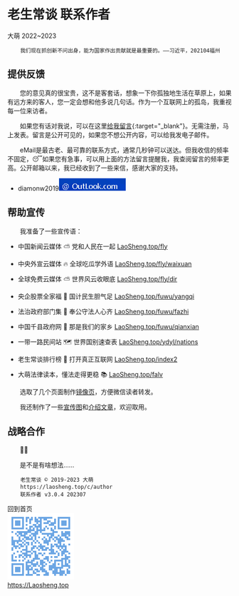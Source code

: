 老生常谈 联系作者
================
大萌	2022~2023

		我们现在抓创新不问出身，能为国家作出贡献就是最重要的。——习近平，202104福州


提供反馈
--------

　　您的意见真的很宝贵，这不是客套话，想象一下你孤独地生活在草原上，如果有远方来的客人，您一定会想和他多说几句话。作为一个互联网上的孤岛，我重视每一位来访者。

　　如果您有话对我说，可以在这里[给我留言](https://xoyondo.com/mb/yY8PqZMjKUgdcpn){:target="_blank"}。无需注册，马上发表。留言是公开可见的，如果您不想公开内容，可以给我发电子邮件。

　　eMail是最古老、最可靠的联系方式，通常几秒钟可以送达。但我收信的频率不固定，😴如果您有急事，可以用上面的方法留言提醒我，我查阅留言的频率更高。公开邮箱以来，我已经收到了一些来信，感谢大家的支持。
+ diamonw2019![邮件后缀加载中](./mail-2020.png)


帮助宣传
--------

　　我准备了一些宣传语：

 * 中国新闻云媒体 ⛅ 党和人民在一起	[LaoSheng.top/fly](https://laosheng.top/fly)
 * 中央外宣云媒体 🔥 全球吃瓜学外语	[LaoSheng.top/fly/waixuan](https://laosheng.top/fly/waixuan)
 * 全球免费云媒体 ⛅ 世界风云收眼底	[LaoSheng.top/fly/dir](https://laosheng.top/fly/dir)

 * 央企股票全家福 🧧 国计民生胆气足	[LaoSheng.top/fuwu/yangqi](https://laosheng.top/fuwu/yangqi)
 * 法治政府部门集 🏢 奉公守法人心齐	[LaoSheng.top/fuwu/fazhi](https://laosheng.top/fuwu/fazhi)
 * 中国千县政府网 📑 那是我们的家乡	[LaoSheng.top/fuwu/qianxian](https://laosheng.top/fuwu/qianxian)

 * 一带一路民间站 🗺 世界国别速查表	[LaoSheng.top/ydyl/nations](https://laosheng.top/ydyl/nations)
 * 老生常谈排行榜 🚩 打开真正互联网	[LaoSheng.top/index2](https://laosheng.top/index2.html)
 * 大萌法律读本，懂法走得更稳 📚 	[LaoSheng.top/falv](https://laosheng.top/falv)

　　选取了几个页面制作<a title='解决低版本微信无法转发问题' href='https://diamonwoo.github.io/wx'>镜像页</a>，方便微信读者转发。

　　我还制作了一些[宣传图](../broad)和[介绍文章](./)，欢迎取用。


战略合作
-------

　　🍵🍵

　　是不是有啥想法……



		老生常谈 © 2019-2023 大萌
		https://laosheng.top/c/author
		联系作者 v3.0.4	202307

回到首页  
<a href=".." title="返回老生常谈首页"><img src="../indexQR-Blue.png" /></a>  
https://Laosheng.top
